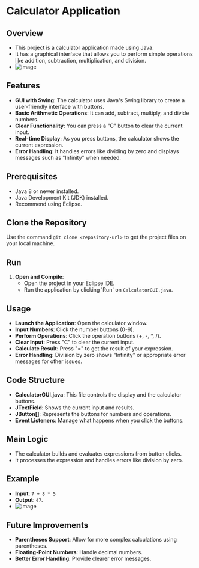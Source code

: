 # Calculator Application

## Overview

- This project is a calculator application made using Java.
- It has a graphical interface that allows you to perform simple operations like addition, subtraction, multiplication, and division.
- ![image](https://github.com/user-attachments/assets/a3b32f8b-17a0-4dc3-83c4-30b98bb3555a)

## Features

- **GUI with Swing**: The calculator uses Java's Swing library to create a user-friendly interface with buttons.
- **Basic Arithmetic Operations**: It can add, subtract, multiply, and divide numbers.
- **Clear Functionality**: You can press a "C" button to clear the current input.
- **Real-time Display**: As you press buttons, the calculator shows the current expression.
- **Error Handling**: It handles errors like dividing by zero and displays messages such as "Infinity" when needed.

## Prerequisites

- Java 8 or newer installed.
- Java Development Kit (JDK) installed.
- Recommend using Eclipse.

## Clone the Repository

Use the command `git clone <repository-url>` to get the project files on your local machine.

## Run

1. **Open and Compile**:
   - Open the project in your Eclipse IDE.
   - Run the application by clicking 'Run' on `CalculatorGUI.java`.

## Usage

- **Launch the Application**: Open the calculator window.
- **Input Numbers**: Click the number buttons (0-9).
- **Perform Operations**: Click the operation buttons (+, -, *, /).
- **Clear Input**: Press "C" to clear the current input.
- **Calculate Result**: Press "=" to get the result of your expression.
- **Error Handling**: Division by zero shows "Infinity" or appropriate error messages for other issues.

## Code Structure

- **CalculatorGUI.java**: This file controls the display and the calculator buttons.
- **JTextField**: Shows the current input and results.
- **JButton[]**: Represents the buttons for numbers and operations.
- **Event Listeners**: Manage what happens when you click the buttons.

## Main Logic

- The calculator builds and evaluates expressions from button clicks.
- It processes the expression and handles errors like division by zero.

## Example

- **Input**: `7 + 8 * 5`
- **Output**: `47`.
- ![image](https://github.com/user-attachments/assets/b3b25d83-9b95-4f9b-ab09-87af43d8987b)

## Future Improvements

- **Parentheses Support**: Allow for more complex calculations using parentheses.
- **Floating-Point Numbers**: Handle decimal numbers.
- **Better Error Handling**: Provide clearer error messages.
